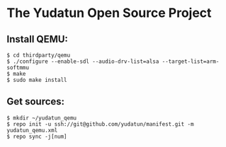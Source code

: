 The Yudatun Open Source Project
========================================

Install QEMU:
----------------------------------------

```
$ cd thirdparty/qemu
$ ./configure --enable-sdl --audio-drv-list=alsa --target-list=arm-softmmu
$ make
$ sudo make install
```

Get sources:
----------------------------------------

```
$ mkdir ~/yudatun_qemu
$ repo init -u ssh://git@github.com/yudatun/manifest.git -m yudatun_qemu.xml
$ repo sync -j[num]
```